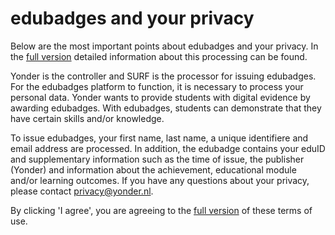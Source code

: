 # edubadges and your privacy

Below are the most important points about edubadges and your privacy. In the [full version](https://raw.githubusercontent.com/edubadges/privacy/master/mbo/yonder/edubadges-formal-text-en.md) detailed information about this processing can be found.

Yonder is the controller and SURF is the processor for issuing edubadges. For the edubadges platform to function, it is necessary to process your personal data. Yonder wants to provide students with digital evidence by awarding edubadges. With edubadges, students can demonstrate that they have certain skills and/or knowledge.

To issue edubadges, your first name, last name, a unique identifiere and email address are processed. In addition, the edubadge contains your eduID and supplementary information such as the time of issue, the publisher (Yonder) and information about the achievement, educational module and/or learning outcomes. If you have any questions about your privacy, please contact [privacy@yonder.nl](mailto:privacy@yonder.nl). 

By clicking 'I agree', you are agreeing to the [full version](https://raw.githubusercontent.com/edubadges/privacy/master/mbo/yonder/edubadges-formal-text-en.md) of these terms of use.

